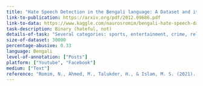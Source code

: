 ```yaml
---
title: "Hate Speech Detection in the Bengali language: A Dataset and its Baseline Evaluation"
link-to-publication: https://arxiv.org/pdf/2012.09686.pdf
link-to-data: https://www.kaggle.com/naurosromim/bengali-hate-speech-dataset
task-description: Binary (hateful, not)
details-of-task: "Several categories: sports, entertainment, crime, religion, politics, celebrity and meme"
size-of-dataset: 30000
percentage-abusive: 0.33
language: Bengali
level-of-annotation: ["Posts"]
platform: ["Youtube", "Facebook"]
medium: ["Text"]
reference: "Romim, N., Ahmed, M., Talukder, H., & Islam, M. S. (2021). Hate speech detection in the bengali language: A dataset and its baseline evaluation. In Proceedings of International Joint Conference on Advances in Computational Intelligence (pp. 457-468). Springer, Singapore."
---
```


